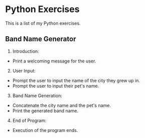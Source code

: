 # Python Exercises

This is a list of my Python exercises.

## Band Name Generator

1. Introduction:

-   Print a welcoming message for the user.

2. User Input:

-   Prompt the user to input the name of the city they grew up in.
-   Prompt the user to input their pet's name.

3. Band Name Generation:

-   Concatenate the city name and the pet's name.
-   Print the generated band name.

4. End of Program:

-   Execution of the program ends.
